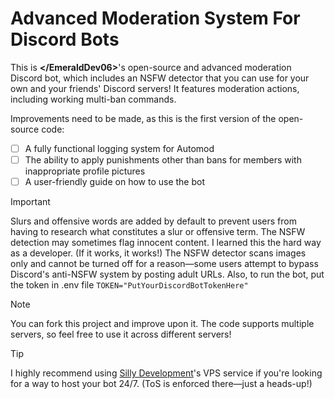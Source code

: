 # Advanced Moderation System For Discord Bots
This is **<\/EmeraldDev06\>**'s open-source and advanced moderation Discord bot, which includes an NSFW detector that you can use for your own and your friends' Discord servers!
It features moderation actions, including working multi-ban commands.

Improvements need to be made, as this is the first version of the open-source code:
- [ ] A fully functional logging system for Automod
- [ ] The ability to apply punishments other than bans for members with inappropriate profile pictures
- [ ] A user-friendly guide on how to use the bot

> [!IMPORTANT]
> Slurs and offensive words are added by default to prevent users from having to research what constitutes a slur or offensive term.
> The NSFW detection may sometimes flag innocent content. I learned this the hard way as a developer. (If it works, it works!)
> The NSFW detector scans images only and cannot be turned off for a reason—some users attempt to bypass Discord's anti-NSFW system by posting adult URLs.
> Also, to run the bot, put the token in .env file `TOKEN="PutYourDiscordBotTokenHere"`

> [!NOTE]
> You can fork this project and improve upon it.
> The code supports multiple servers, so feel free to use it across different servers!

> [!TIP]
> I highly recommend using [Silly Development](https://sillydev.co.uk/)'s VPS service if you're looking for a way to host your bot 24/7. (ToS is enforced there—just a heads-up!)

